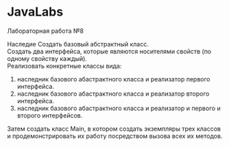 # JavaLabs
Лабораторная работа №8

  Наследие 
Создать базовый абстрактный класс.  
Создать два интерфейса, которые являются носителями свойств (по одному свойству каждый).  
Реализовать конкретные классы вида:   
1) наследник базового абастрактного класса и реализатор первого интерфейса.  
2) наследник базового абастрактного класса и реализатор второго интерфейса.  
3) наследник базового абастрактного класса и реализатор и первого и второго интерфейсов.

Затем создать класс Main, в котором создать экземпляры трех классов и продемонстрировать их работу посредством вызова всех их методов.  
